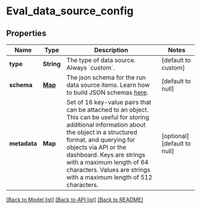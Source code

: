 # Eval_data_source_config
## Properties

| Name | Type | Description | Notes |
|------------ | ------------- | ------------- | -------------|
| **type** | **String** | The type of data source. Always &#x60;custom&#x60;. | [default to custom] |
| **schema** | [**Map**](AnyType.md) | The json schema for the run data source items. Learn how to build JSON schemas [here](https://json-schema.org/).  | [default to null] |
| **metadata** | **Map** | Set of 16 key-value pairs that can be attached to an object. This can be useful for storing additional information about the object in a structured format, and querying for objects via API or the dashboard.   Keys are strings with a maximum length of 64 characters. Values are strings with a maximum length of 512 characters.  | [optional] [default to null] |

[[Back to Model list]](../README.md#documentation-for-models) [[Back to API list]](../README.md#documentation-for-api-endpoints) [[Back to README]](../README.md)

